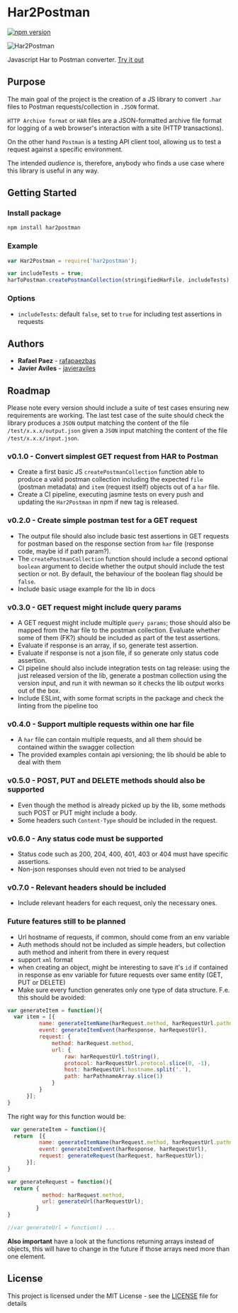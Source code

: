 # Har2Postman
[![npm version](https://badge.fury.io/js/har2postman.svg)](https://badge.fury.io/js/har2postman)

![Har2Postman](https://raw.githubusercontent.com/javieraviles/har2postman/master/docs/assets/img/logo.png) 

Javascript Har to Postman converter. [Try it out](https://javieraviles.github.io/Har2Postman/)

## Purpose
The main goal of the project is the creation of a JS library to convert `.har` files to Postman requests/collection in `.JSON` format.

`HTTP Archive format` or `HAR` files are a JSON-formatted archive file format for logging of a web browser's interaction with a site (HTTP transactions).

On the other hand `Postman` is a testing API client tool, allowing us to test a request against a specific environment.

The intended *audience* is, therefore, anybody who finds a use case where this library is useful in any way.

## Getting Started

### Install package

```bash
npm install har2postman
```

### Example

```javascript
var Har2Postman = require('har2postman');

var includeTests = true;
harToPostman.createPostmanCollection(stringifiedHarFile, includeTests);
```

### Options

- `includeTests`: default `false`, set to `true` for including test assertions in requests


## Authors

* **Rafael Paez** - [rafapaezbas](https://github.com/rafapaezbas)
* **Javier Aviles** - [javieraviles](https://github.com/javieraviles)

## Roadmap
Please note every version should include a suite of test cases ensuring new requirements are working. The last test case of the suite should check the library produces a `JSON` output matching the content of the file `/test/x.x.x/output.json` given a `JSON` input matching the content of the file `/test/x.x.x/input.json`.

### v0.1.0 - Convert simplest GET request from HAR to Postman
* Create a first basic JS `createPostmanCollection` function able to produce a valid postman collection including the expected `file` (postman metadata) and `item` (request itself) objects out of a `har` file.
* Create a CI pipeline, executing jasmine tests on every push and updating the `Har2Postman` in npm if new tag is released.

### v0.2.0 - Create simple postman test for a GET request
* The output file should also include basic test assertions in GET requests for postman based on the response section from `har` file (response code, maybe id if path param?).
* The `createPostmanCollection` function should include a second optional `boolean` argument to decide whether the output should include the test section or not. By default, the behaviour of the boolean flag should be `false`.
* Include basic usage example for the lib in docs

### v0.3.0 - GET request might include query params
* A GET request might include multiple `query params`; those should also be mapped from the har file to the postman collection. Evaluate whether some of them (FK?) should be included as part of the test assertions.
* Evaluate if response is an array, if so, generate test assertion.
* Evaluate if response is not a json file, if so generate only status code assertion.
* CI pipeline should also include integration tests on tag release: using the just released version of the lib, generate a postman collection using the version input, and run it with newman so it checks the lib output works out of the box.
* Include ESLint, with some format scripts in the package and check the linting from the pipeline too

### v0.4.0 - Support multiple requests within one har file
* A `har` file can contain multiple requests, and all them should be contained within the swagger collection
* The provided examples contain api versioning; the lib should be able to deal with them 

### v0.5.0 - POST, PUT and DELETE methods should also be supported
* Even though the method is already picked up by the lib, some methods such POST or PUT might include a body.
* Some headers such `Content-Type` should be included in the request.

### v0.6.0 - Any status code must be supported
* Status code such as 200, 204, 400, 401, 403 or 404 must have specific assertions.
* Non-json responses should even not tried to be analysed

### v0.7.0 - Relevant headers should be included
* Include relevant headers for each request, only the necessary ones.

### Future features still to be planned
* Url hostname of requests, if common, should come from an env variable
* Auth methods should not be included as simple headers, but collection auth method and inherit from there in every request
* support `xml` format
* when creating an object, might be interesting to save it's `id` if contained in response as env variable for future requests over same entity (GET, PUT or DELETE)
* Make sure every function generates only one type of data structure. F.e. this should be avoided: 

```javascript
var generateItem = function(){
  var item = [{
          name: generateItemName(harRequest.method, harRequestUrl.pathname, harResponse.status, generateTest),
          event: generateItemEvent(harResponse, harRequestUrl),
          request: {
              method: harRequest.method,
              url: {
                  raw: harRequestUrl.toString(),
                  protocol: harRequestUrl.protocol.slice(0, -1),
                  host: harRequestUrl.hostname.split('.'),
                  path: harPathnameArray.slice(1)
              }
          }
      }];
}

```

The right way for this function would be: 

```javascript
 var generateItem = function(){
  return  [{
          name: generateItemName(harRequest.method, harRequestUrl.pathname, harResponse.status, generateTest),
          event: generateItemEvent(harResponse, harRequestUrl),
          request: generateRequest(harRequest, harRequestUrl);
      }];
}

var generateRequest = function(){
  return {
           method: harRequest.method,
           url: generateUrl(harRequestUrl);
         }
}

//var generateUrl = function() ...

```

**Also important** have a look at the functions returning arrays instead of objects, this will have to change in the future if those arrays need more than one element.


## License

This project is licensed under the MIT License - see the [LICENSE](LICENSE) file for details
